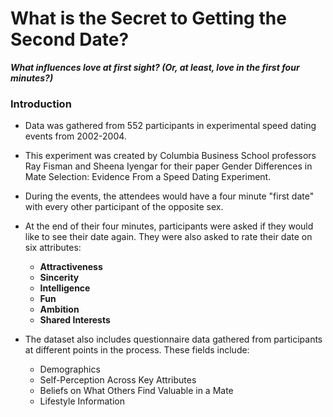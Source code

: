 # What is the Secret to Getting the Second Date?
***What influences love at first sight? (Or, at least, love in the first four minutes?)***

### Introduction

* Data was gathered from 552 participants in experimental speed dating events from 2002-2004.

* This experiment was created by Columbia Business School professors Ray Fisman and Sheena Iyengar for their paper Gender Differences in Mate Selection: Evidence From a Speed Dating Experiment.

* During the events, the attendees would have a four minute "first date" with every other participant of the opposite sex.

* At the end of their four minutes, participants were asked if they would like to see their date again. They were also asked to rate their date on six attributes:
    * **Attractiveness**
    * **Sincerity**
    * **Intelligence**
    * **Fun**
    * **Ambition**
    * **Shared Interests**
    
* The dataset also includes questionnaire data gathered from participants at different points in the process. These fields include:
    * Demographics
    * Self-Perception Across Key Attributes
    * Beliefs on What Others Find Valuable in a Mate
    * Lifestyle Information


